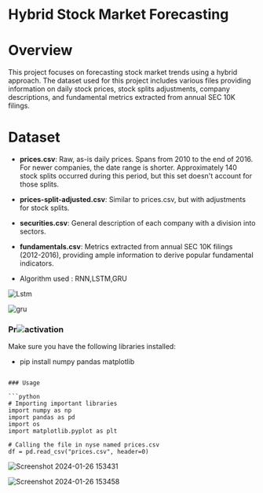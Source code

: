 

# Hybrid Stock Market Forecasting

# Overview

This project focuses on forecasting stock market trends using a hybrid approach. The dataset used for this project includes various files providing information on daily stock prices, stock splits adjustments, company descriptions, and fundamental metrics extracted from annual SEC 10K filings.

# Dataset

- **prices.csv**: Raw, as-is daily prices. Spans from 2010 to the end of 2016. For newer companies, the date range is shorter. Approximately 140 stock splits occurred during this period, but this set doesn't account for those splits.
  
- **prices-split-adjusted.csv**: Similar to prices.csv, but with adjustments for stock splits.

- **securities.csv**: General description of each company with a division into sectors.

- **fundamentals.csv**: Metrics extracted from annual SEC 10K filings (2012-2016), providing ample information to derive popular fundamental indicators.

- Algorithm used : RNN,LSTM,GRU


![Lstm](https://github.com/Pk7372singh/hybrid-stock-market-forcasting/assets/92020279/3fb8b5c0-220e-4d8f-bd7e-cc54b70e8eaa)

![gru](https://github.com/Pk7372singh/hybrid-stock-market-forcasting/assets/92020279/25ca5100-1049-4bee-a896-be9f19f738bf)

### Pr![activation](https://github.com/Pk7372singh/hybrid-stock-market-forcasting/assets/92020279/9f106e0f-26e9-4a15-9f1e-ba2e63327d80)


Make sure you have the following libraries installed:


- pip install numpy pandas matplotlib
```

### Usage

```python
# Importing important libraries
import numpy as np
import pandas as pd
import os
import matplotlib.pyplot as plt

# Calling the file in nyse named prices.csv
df = pd.read_csv("prices.csv", header=0)
```
![Screenshot 2024-01-26 153431](https://github.com/Pk7372singh/hybrid-stock-market-forcasting/assets/92020279/f238de1a-6bab-4e30-ae2d-c859831649cb)


![Screenshot 2024-01-26 153458](https://github.com/Pk7372singh/hybrid-stock-market-forcasting/assets/92020279/a0a12df5-faae-4edd-a785-0d4264f3efdd)
